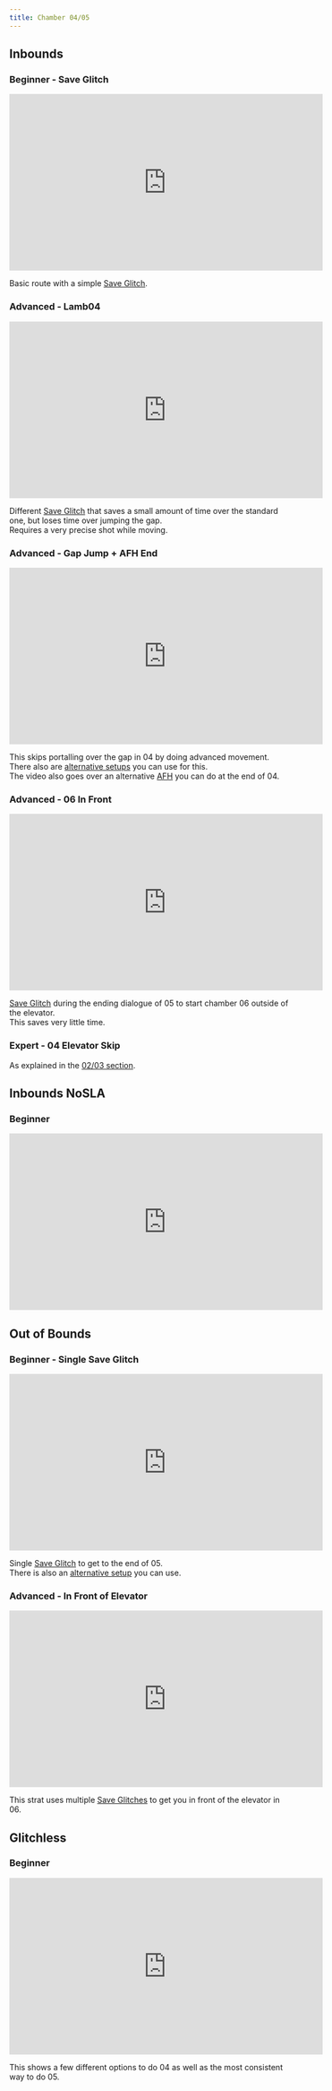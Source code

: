 ```yaml
---
title: Chamber 04/05
---
```


## Inbounds
### Beginner - Save Glitch
<iframe width="560" height="315" src="https://www.youtube-nocookie.com/embed/Uz28Saq8oy0" title="YouTube video player" frameborder="0" allow="accelerometer; autoplay; clipboard-write; encrypted-media; gyroscope; picture-in-picture" allowfullscreen></iframe>

Basic route with a simple [Save Glitch](./movement-and-glitches#glitches-save-glitch).

### Advanced - Lamb04
<iframe width="560" height="315" src="https://www.youtube-nocookie.com/embed/DlkzYfxq4iM" title="YouTube video player" frameborder="0" allow="accelerometer; autoplay; clipboard-write; encrypted-media; gyroscope; picture-in-picture" allowfullscreen></iframe>

Different [Save Glitch](./movement-and-glitches#glitches-save-glitch) that saves a small amount of time over the standard one, but loses time over jumping the gap.
<br>
Requires a very precise shot while moving.

### Advanced - Gap Jump + AFH End 
<iframe width="560" height="315" src="https://www.youtube-nocookie.com/embed/eOppWgIVGSw" title="YouTube video player" frameborder="0" allow="accelerometer; autoplay; clipboard-write; encrypted-media; gyroscope; picture-in-picture" allowfullscreen></iframe>

This skips portalling over the gap in 04 by doing advanced movement. There also are [alternative setups](https://www.youtube.com/watch?v=ssFxDgib5lo) you can use for this.
<br>
The video also goes over an alternative [AFH](./movement-and-glitches#basic-movement-afh) you can do at the end of 04.

### Advanced - 06 In Front 
<iframe width="560" height="315" src="https://www.youtube-nocookie.com/embed/TwSWSdM_6wM" title="YouTube video player" frameborder="0" allow="accelerometer; autoplay; clipboard-write; encrypted-media; gyroscope; picture-in-picture" allowfullscreen></iframe>

[Save Glitch](./movement-and-glitches#glitches-save-glitch) during the ending dialogue of 05 to start chamber 06 outside of the elevator.
<br>
This saves very little time.

### Expert - 04 Elevator Skip
As explained in the [02/03 section](./chamber02-03#inbounds-expert-04-elevator-skip).

## Inbounds NoSLA
### Beginner
<iframe width="560" height="315" src="https://www.youtube-nocookie.com/embed/muEzNmtAHlU" title="YouTube video player" frameborder="0" allow="accelerometer; autoplay; clipboard-write; encrypted-media; gyroscope; picture-in-picture" allowfullscreen></iframe>

## Out of Bounds
### Beginner - Single Save Glitch 
<iframe width="560" height="315" src="https://www.youtube-nocookie.com/embed/Z1XfVqrsWFA" title="YouTube video player" frameborder="0" allow="accelerometer; autoplay; clipboard-write; encrypted-media; gyroscope; picture-in-picture" allowfullscreen></iframe>

Single [Save Glitch](./movement-and-glitches#glitches-save-glitch) to get to the end of 05.
<br>
There is also an [alternative setup](https://www.youtube.com/watch?v=VN2CwNrcWJA) you can use.

### Advanced - In Front of Elevator 
<iframe width="560" height="315" src="https://www.youtube-nocookie.com/embed/AQEFhlUPKbE" title="YouTube video player" frameborder="0" allow="accelerometer; autoplay; clipboard-write; encrypted-media; gyroscope; picture-in-picture" allowfullscreen></iframe>

This strat uses multiple [Save Glitches](./movement-and-glitches#glitches-save-glitch) to get you in front of the elevator in 06.

## Glitchless
### Beginner
<iframe width="560" height="315" src="https://www.youtube-nocookie.com/embed/leQhYPgO59k" title="YouTube video player" frameborder="0" allow="accelerometer; autoplay; clipboard-write; encrypted-media; gyroscope; picture-in-picture" allowfullscreen></iframe>

This shows a few different options to do 04 as well as the most consistent way to do 05.